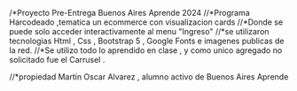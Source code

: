 /*Proyecto Pre-Entrega Buenos Aires Aprende 2024
//*Programa Harcodeado ,tematica un ecommerce con visualizacion cards
//*Donde se puede solo acceder interactivamente al menu "Ingreso"
//*se utilizaron tecnologias Html , Css , Bootstrap 5 , Google Fonts e imagenes publicas de la red. 
//*Se utilizo todo lo aprendido en clase , y como unico agregado no solicitado fue el Carrusel .



//*propiedad Martin Oscar Alvarez , alumno activo de Buenos Aires Aprende